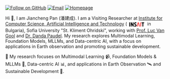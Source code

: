 [![Follow on GitHub](https://img.shields.io/github/followers/jaychempan?label=Follow%20Me&style=social)](https://github.com/jaychempan)  [![Email](https://img.shields.io/badge/Email-jiancheng.pan.plus%40gmail.com-red?logo=gmail&logoColor=red&labelColor=white)](mailto:jiancheng.pan.plus@gmail.com) [![Homepage](https://img.shields.io/badge/Homepage-jianchengpan.space-blue?logo=google-chrome&logoColor=white)](https://jianchengpan.space/)

Hi 👋, I am Jiancheng Pan (<span style="font-family: 'Ma Shan Zheng', cursive;">潘建成</span>). I am a Visiting Researcher at <a href="https://insait.ai/">Institute for Computer Science, Artificial Intelligence and Technology</a> (<img src="images/insait-logo.png" alt="INSAIT Logo" width="60" valign="middle"> in Bulgaria), Sofia University "St. Kliment Ohridski", working with <a href="https://scholar.google.com/citations?user=TwMib_QAAAAJ&hl=en">Prof. Luc Van Gool</a> and <a href="https://scholar.google.ch/citations?user=W43pvPkAAAAJ&hl=en">Dr. Danda Paudel</a>. My research explores Multimodal Learning, Foundation Models, MLLMs, and  Data-centric AI, with a focus on applications in Earth observation and promoting sustainable development. 

🔬 My research focuses on Multimodal Learning 📹, Foundation Models & MLLMs 🤖, Data-centric AI 📊, and applications in Earth Observation 🛰️ and Sustainable Development 🌱.


